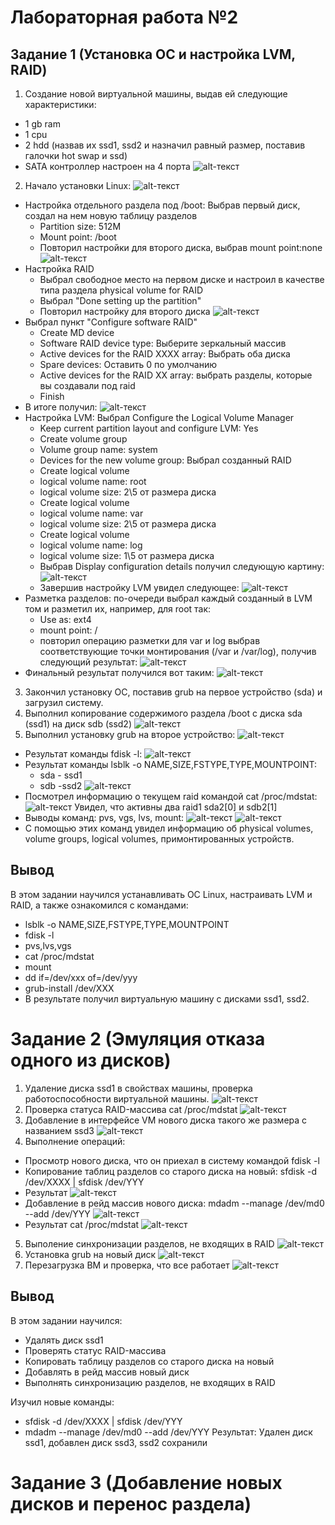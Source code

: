 ﻿# Лабораторная работа №2
## Задание 1 (Установка ОС и настройка LVM, RAID)
1. Создание новой виртуальной машины, выдав ей следующие характеристики:
* 1 gb ram
* 1 cpu
* 2 hdd (назвав их ssd1, ssd2 и назначил равный размер, поставив галочки hot swap и ssd)
* SATA контроллер настроен на 4 порта
![alt-текст](https://github.com/Kindface/Linux-labs/blob/master/lab2/images/Screenshot_1.png)
2. Начало установки Linux:
![alt-текст](https://github.com/Kindface/Linux-labs/blob/master/lab2/images/VirtualBox_Raid_26_03_2019_16_55_33.png)
* Настройка отдельного раздела под /boot: Выбрав первый диск, создал на нем новую таблицу разделов
    + Partition size: 512M
    + Mount point: /boot
    + Повторил настройки для второго диска, выбрав mount point:none
![alt-текст](https://github.com/Kindface/Linux-labs/blob/master/lab2/images/VirtualBox_Raid_26_03_2019_17_02_56.png)
* Настройка RAID
    + Выбрал свободное место на первом диске и настроил в качестве типа раздела physical volume for RAID
    + Выбрал "Done setting up the partition"
    + Повторил настройку для второго диска
![alt-текст](https://github.com/Kindface/Linux-labs/blob/master/lab2/images/VirtualBox_Raid_26_03_2019_17_05_12.png)
* Выбрал пункт "Configure software RAID"
    + Create MD device
    + Software RAID device type: Выберите зеркальный массив
    + Active devices for the RAID XXXX array: Выбрать оба диска
    + Spare devices: Оставить 0 по умолчанию
    + Active devices for the RAID XX array: выбрать разделы, которые вы создавали под raid
    + Finish
* В итоге получил: 
![alt-текст](https://github.com/Kindface/Linux-labs/blob/master/lab2/images/VirtualBox_Raid_26_03_2019_17_12_17.png)
* Настройка LVM: Выбрал Configure the Logical Volume Manager
    + Keep current partition layout and configure LVM: Yes
    + Create volume group
    + Volume group name: system
    + Devices for the new volume group: Выбрал созданный RAID
    + Create logical volume
    + logical volume name: root
    + logical volume size: 2\5 от размера диска
    + Create logical volume
    + logical volume name: var
    + logical volume size: 2\5 от размера диска
    + Create logical volume
    + logical volume name: log
    + logical volume size: 1\5 от размера диска
     + Выбрав Display configuration details получил следующую картину: 
![alt-текст](https://github.com/Kindface/Linux-labs/blob/master/lab2/images/VirtualBox_Raid_26_03_2019_17_17_21.png)
    + Завершив настройку LVM увидел следующее:
![alt-текст](https://github.com/Kindface/Linux-labs/blob/master/lab2/images/VirtualBox_Raid_26_03_2019_17_18_04.png)
* Разметка разделов: по-очереди выбрал каждый созданный в LVM том и разметил их, например, для root так:
    + Use as: ext4
    + mount point: /
    + повторил операцию разметки для var и log выбрав соответствующие точки монтирования (/var и /var/log), получив следующий результат:
![alt-текст](https://github.com/Kindface/Linux-labs/blob/master/lab2/images/VirtualBox_Raid_26_03_2019_17_20_07.png)
* Финальный результат получился вот таким:
![alt-текст](https://github.com/Kindface/Linux-labs/blob/master/lab2/images/VirtualBox_Raid_26_03_2019_17_21_02.png)
3. Закончил установку ОС, поставив grub на первое устройство (sda) и загрузил систему.
4. Выполнил копирование содержимого раздела /boot с диска sda (ssd1) на диск sdb (ssd2)
![alt-текст](https://github.com/Kindface/Linux-labs/blob/master/lab2/images/VirtualBox_Raid_26_03_2019_17_28_35.png)
5. Выполнил установку grub на второе устройство:
![alt-текст](https://github.com/Kindface/Linux-labs/blob/master/lab2/images/VirtualBox_Raid_26_03_2019_17_32_43.png)
* Результат команды fdisk -l:
![alt-текст](https://github.com/Kindface/Linux-labs/blob/master/lab2/images/VirtualBox_Raid_26_03_2019_17_33_40.png)
* Результат команды lsblk -o NAME,SIZE,FSTYPE,TYPE,MOUNTPOINT:
    + sda - ssd1
    + sdb -ssd2
![alt-текст](https://github.com/Kindface/Linux-labs/blob/master/lab2/images/VirtualBox_Raid%20v2.0_07_04_2019_18_21_30.png)
* Посмотрел информацию о текущем raid командой cat /proc/mdstat:
![alt-текст](https://github.com/Kindface/Linux-labs/blob/master/lab2/images/VirtualBox_Raid_26_03_2019_17_35_39.png)
Увидел, что активны два raid1 sda2[0] и sdb2[1]
* Выводы команд: pvs, vgs, lvs, mount:
![alt-текст](https://github.com/Kindface/Linux-labs/blob/master/lab2/images/VirtualBox_Raid_26_03_2019_17_36_17.png)
![alt-текст](https://github.com/Kindface/Linux-labs/blob/master/lab2/images/VirtualBox_Raid_26_03_2019_17_36_37.png)
* С помощью этих команд увидел информацию об physical volumes, volume groups, logical volumes, примонтированных устройств.
## Вывод
В этом задании научился устанавливать ОС Linux, настраивать LVM и RAID, а также ознакомился с командами:
 * lsblk -o NAME,SIZE,FSTYPE,TYPE,MOUNTPOINT
 * fdisk -l
 * pvs,lvs,vgs
 * cat /proc/mdstat
 * mount
 * dd if=/dev/xxx of=/dev/yyy
 * grub-install /dev/XXX 
* В результате получил виртуальную машину с дисками ssd1, ssd2.
# Задание 2 (Эмуляция отказа одного из дисков)
1. Удаление диска ssd1 в свойствах машины, проверка работоспособности виртуальной машины.
![alt-текст](https://github.com/Kindface/Linux-labs/blob/master/lab2/images2/VirtualBox_����%20Raid%20v2.0_06_04_2019_09_25_35.png) 
2. Проверка статуса RAID-массива cat /proc/mdstat
![alt-текст](https://github.com/Kindface/Linux-labs/blob/master/lab2/images2/VirtualBox_����%20Raid%20v2.0_06_04_2019_09_26_27.png)
3. Добавление в интерфейсе VM нового диска такого же размера с названием ssd3
![alt-текст](https://github.com/Kindface/Linux-labs/blob/master/lab2/images2/Screenshot_4.png)
4. Выполнение операций:
* Просмотр нового диска, что он приехал в систему командой fdisk -l
* Копирование таблиц разделов со старого диска на новый: sfdisk -d /dev/XXXX | sfdisk /dev/YYY
* Результат
![alt-текст](https://github.com/Kindface/Linux-labs/blob/master/lab2/images2/VirtualBox_lab%202.2_07_04_2019_21_46_35.png)
* Добавление в рейд массив нового диска: mdadm --manage /dev/md0 --add /dev/YYY
![alt-текст](https://github.com/Kindface/Linux-labs/blob/master/lab2/images2/VirtualBox_lab%202.2_07_04_2019_21_47_34.png)
* Результат cat /proc/mdstat
![alt-текст](https://github.com/Kindface/Linux-labs/blob/master/lab2/images2/VirtualBox_lab%202.2_07_04_2019_21_48_13.png)
5. Выполение синхронизации разделов, не входящих в RAID
![alt-текст](https://github.com/Kindface/Linux-labs/blob/master/lab2/images2/VirtualBox_lab%202.2_07_04_2019_21_49_01.png)
6. Установка grub на новый диск
![alt-текст](https://github.com/Kindface/Linux-labs/blob/master/lab2/images2/VirtualBox_lab%202.2_07_04_2019_21_49_25.png)
7. Перезагрузка ВМ и проверка, что все работает
![alt-текст](https://github.com/Kindface/Linux-labs/blob/master/lab2/images2/VirtualBox_������%20�����%20����������_06_04_2019_11_18_44.png)
## Вывод
В этом задании научился:
* Удалять диск ssd1
* Проверять статус RAID-массива
* Копировать таблицу разделов со старого диска на новый
* Добавлять в рейд массив новый диск
* Выполнять синхронизацию разделов, не входящих в RAID

Изучил новые команды:
* sfdisk -d /dev/XXXX | sfdisk /dev/YYY
* mdadm --manage /dev/md0 --add /dev/YYY
Результат: Удален диск ssd1, добавлен диск ssd3, ssd2 сохранили
# Задание 3 (Добавление новых дисков и перенос раздела)







